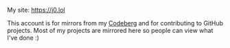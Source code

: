 My site: https://j0.lol

This account is for mirrors from my [Codeberg](https://codeberg.org/j0) and for contributing to GitHub projects. Most of my projects are mirrored here so people can view what I've done :)
